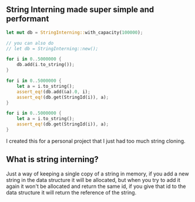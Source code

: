 ## String Interning made super simple and performant

```rust
let mut db = StringInterning::with_capacity(100000);

// you can also do
// let db = StringInterning::new();

for i in 0..5000000 {
    db.add(i.to_string());
}

for i in 0..5000000 {
    let a = i.to_string();
    assert_eq!(db.add(&a).0, i);
    assert_eq!(db.get(StringId(i)), a);
}

for i in 0..5000000 {
    let a = i.to_string();
    assert_eq!(db.get(StringId(i)), a);
}

```

I created this for a personal project that I just had too much string cloning.

## What is string interning?
Just a way of keeping a single copy of a string in memory,
if you add a new string in the data structure it will be allocated,
but when you try to add it again it won't be allocated and return the same id,
if you give that id to the data structure it will return the reference of the string.
